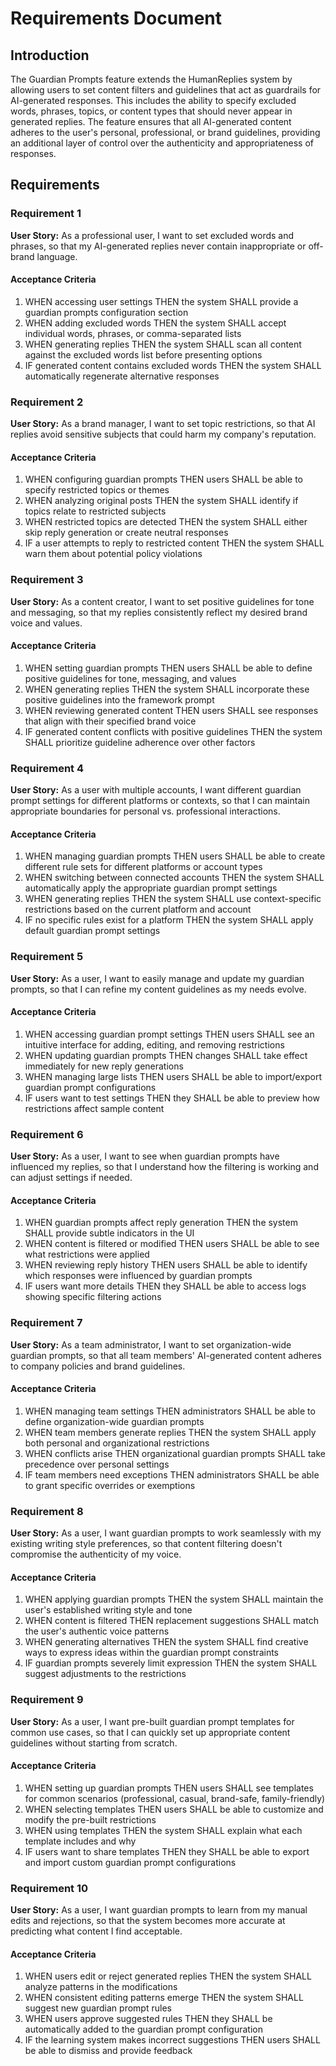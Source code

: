 # Requirements Document

## Introduction

The Guardian Prompts feature extends the HumanReplies system by allowing users to set content filters and guidelines that act as guardrails for AI-generated responses. This includes the ability to specify excluded words, phrases, topics, or content types that should never appear in generated replies. The feature ensures that all AI-generated content adheres to the user's personal, professional, or brand guidelines, providing an additional layer of control over the authenticity and appropriateness of responses.

## Requirements

### Requirement 1

**User Story:** As a professional user, I want to set excluded words and phrases, so that my AI-generated replies never contain inappropriate or off-brand language.

#### Acceptance Criteria

1. WHEN accessing user settings THEN the system SHALL provide a guardian prompts configuration section
2. WHEN adding excluded words THEN the system SHALL accept individual words, phrases, or comma-separated lists
3. WHEN generating replies THEN the system SHALL scan all content against the excluded words list before presenting options
4. IF generated content contains excluded words THEN the system SHALL automatically regenerate alternative responses

### Requirement 2

**User Story:** As a brand manager, I want to set topic restrictions, so that AI replies avoid sensitive subjects that could harm my company's reputation.

#### Acceptance Criteria

1. WHEN configuring guardian prompts THEN users SHALL be able to specify restricted topics or themes
2. WHEN analyzing original posts THEN the system SHALL identify if topics relate to restricted subjects
3. WHEN restricted topics are detected THEN the system SHALL either skip reply generation or create neutral responses
4. IF a user attempts to reply to restricted content THEN the system SHALL warn them about potential policy violations

### Requirement 3

**User Story:** As a content creator, I want to set positive guidelines for tone and messaging, so that my replies consistently reflect my desired brand voice and values.

#### Acceptance Criteria

1. WHEN setting guardian prompts THEN users SHALL be able to define positive guidelines for tone, messaging, and values
2. WHEN generating replies THEN the system SHALL incorporate these positive guidelines into the framework prompt
3. WHEN reviewing generated content THEN users SHALL see responses that align with their specified brand voice
4. IF generated content conflicts with positive guidelines THEN the system SHALL prioritize guideline adherence over other factors

### Requirement 4

**User Story:** As a user with multiple accounts, I want different guardian prompt settings for different platforms or contexts, so that I can maintain appropriate boundaries for personal vs. professional interactions.

#### Acceptance Criteria

1. WHEN managing guardian prompts THEN users SHALL be able to create different rule sets for different platforms or account types
2. WHEN switching between connected accounts THEN the system SHALL automatically apply the appropriate guardian prompt settings
3. WHEN generating replies THEN the system SHALL use context-specific restrictions based on the current platform and account
4. IF no specific rules exist for a platform THEN the system SHALL apply default guardian prompt settings

### Requirement 5

**User Story:** As a user, I want to easily manage and update my guardian prompts, so that I can refine my content guidelines as my needs evolve.

#### Acceptance Criteria

1. WHEN accessing guardian prompt settings THEN users SHALL see an intuitive interface for adding, editing, and removing restrictions
2. WHEN updating guardian prompts THEN changes SHALL take effect immediately for new reply generations
3. WHEN managing large lists THEN users SHALL be able to import/export guardian prompt configurations
4. IF users want to test settings THEN they SHALL be able to preview how restrictions affect sample content

### Requirement 6

**User Story:** As a user, I want to see when guardian prompts have influenced my replies, so that I understand how the filtering is working and can adjust settings if needed.

#### Acceptance Criteria

1. WHEN guardian prompts affect reply generation THEN the system SHALL provide subtle indicators in the UI
2. WHEN content is filtered or modified THEN users SHALL be able to see what restrictions were applied
3. WHEN reviewing reply history THEN users SHALL be able to identify which responses were influenced by guardian prompts
4. IF users want more details THEN they SHALL be able to access logs showing specific filtering actions

### Requirement 7

**User Story:** As a team administrator, I want to set organization-wide guardian prompts, so that all team members' AI-generated content adheres to company policies and brand guidelines.

#### Acceptance Criteria

1. WHEN managing team settings THEN administrators SHALL be able to define organization-wide guardian prompts
2. WHEN team members generate replies THEN the system SHALL apply both personal and organizational restrictions
3. WHEN conflicts arise THEN organizational guardian prompts SHALL take precedence over personal settings
4. IF team members need exceptions THEN administrators SHALL be able to grant specific overrides or exemptions

### Requirement 8

**User Story:** As a user, I want guardian prompts to work seamlessly with my existing writing style preferences, so that content filtering doesn't compromise the authenticity of my voice.

#### Acceptance Criteria

1. WHEN applying guardian prompts THEN the system SHALL maintain the user's established writing style and tone
2. WHEN content is filtered THEN replacement suggestions SHALL match the user's authentic voice patterns
3. WHEN generating alternatives THEN the system SHALL find creative ways to express ideas within the guardian prompt constraints
4. IF guardian prompts severely limit expression THEN the system SHALL suggest adjustments to the restrictions

### Requirement 9

**User Story:** As a user, I want pre-built guardian prompt templates for common use cases, so that I can quickly set up appropriate content guidelines without starting from scratch.

#### Acceptance Criteria

1. WHEN setting up guardian prompts THEN users SHALL see templates for common scenarios (professional, casual, brand-safe, family-friendly)
2. WHEN selecting templates THEN users SHALL be able to customize and modify the pre-built restrictions
3. WHEN using templates THEN the system SHALL explain what each template includes and why
4. IF users want to share templates THEN they SHALL be able to export and import custom guardian prompt configurations

### Requirement 10

**User Story:** As a user, I want guardian prompts to learn from my manual edits and rejections, so that the system becomes more accurate at predicting what content I find acceptable.

#### Acceptance Criteria

1. WHEN users edit or reject generated replies THEN the system SHALL analyze patterns in the modifications
2. WHEN consistent editing patterns emerge THEN the system SHALL suggest new guardian prompt rules
3. WHEN users approve suggested rules THEN they SHALL be automatically added to the guardian prompt configuration
4. IF the learning system makes incorrect suggestions THEN users SHALL be able to dismiss and provide feedback